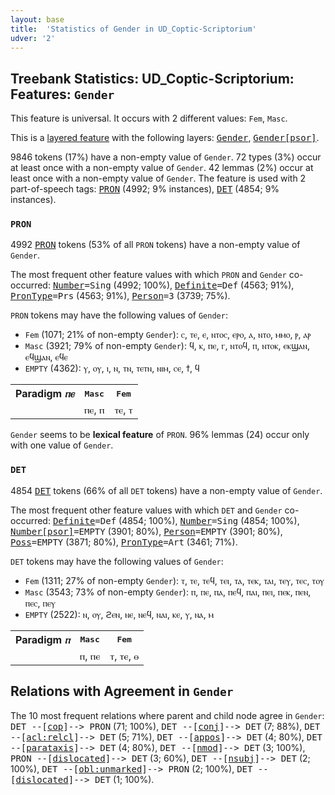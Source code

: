 ```yaml
---
layout: base
title:  'Statistics of Gender in UD_Coptic-Scriptorium'
udver: '2'
---
```


## Treebank Statistics: UD_Coptic-Scriptorium: Features: `Gender`

This feature is universal.
It occurs with 2 different values: `Fem`, `Masc`.

This is a <a href="../../u/overview/feat-layers.html">layered feature</a> with the following layers: <tt><a href="cop_scriptorium-feat-Gender.html">Gender</a></tt>, <tt><a href="cop_scriptorium-feat-Gender-psor.html">Gender[psor]</a></tt>.

9846 tokens (17%) have a non-empty value of `Gender`.
72 types (3%) occur at least once with a non-empty value of `Gender`.
42 lemmas (2%) occur at least once with a non-empty value of `Gender`.
The feature is used with 2 part-of-speech tags: <tt><a href="cop_scriptorium-pos-PRON.html">PRON</a></tt> (4992; 9% instances), <tt><a href="cop_scriptorium-pos-DET.html">DET</a></tt> (4854; 9% instances).

### `PRON`

4992 <tt><a href="cop_scriptorium-pos-PRON.html">PRON</a></tt> tokens (53% of all `PRON` tokens) have a non-empty value of `Gender`.

The most frequent other feature values with which `PRON` and `Gender` co-occurred: <tt><a href="cop_scriptorium-feat-Number.html">Number</a></tt><tt>=Sing</tt> (4992; 100%), <tt><a href="cop_scriptorium-feat-Definite.html">Definite</a></tt><tt>=Def</tt> (4563; 91%), <tt><a href="cop_scriptorium-feat-PronType.html">PronType</a></tt><tt>=Prs</tt> (4563; 91%), <tt><a href="cop_scriptorium-feat-Person.html">Person</a></tt><tt>=3</tt> (3739; 75%).

`PRON` tokens may have the following values of `Gender`:

* `Fem` (1071; 21% of non-empty `Gender`): ⲥ, ⲧⲉ, ⲉ, ⲛⲧⲟⲥ, ⲉⲣⲟ, ⲁ, ⲛⲧⲟ, ⲙⲙⲟ, ⲣ, ⲁⲣ
* `Masc` (3921; 79% of non-empty `Gender`): ϥ, ⲕ, ⲡⲉ, ⲅ, ⲛⲧⲟϥ, ⲡ, ⲛⲧⲟⲕ, ⲉⲕϣⲁⲛ, ⲉϥϣⲁⲛ, ⲉϥⲉ
* `EMPTY` (4362): ⲩ, ⲟⲩ, ⲓ, ⲛ, ⲧⲛ, ⲧⲉⲧⲛ, ⲛⲓⲙ, ⲥⲉ, ϯ, ϥ

<table>
  <tr><th>Paradigm <i>ⲡⲉ</i></th><th><tt>Masc</tt></th><th><tt>Fem</tt></th></tr>
  <tr><td><tt></tt></td><td>ⲡⲉ, ⲡ</td><td>ⲧⲉ, ⲧ</td></tr>
</table>

`Gender` seems to be **lexical feature** of `PRON`. 96% lemmas (24) occur only with one value of `Gender`.

### `DET`

4854 <tt><a href="cop_scriptorium-pos-DET.html">DET</a></tt> tokens (66% of all `DET` tokens) have a non-empty value of `Gender`.

The most frequent other feature values with which `DET` and `Gender` co-occurred: <tt><a href="cop_scriptorium-feat-Definite.html">Definite</a></tt><tt>=Def</tt> (4854; 100%), <tt><a href="cop_scriptorium-feat-Number.html">Number</a></tt><tt>=Sing</tt> (4854; 100%), <tt><a href="cop_scriptorium-feat-Number-psor.html">Number[psor]</a></tt><tt>=EMPTY</tt> (3901; 80%), <tt><a href="cop_scriptorium-feat-Person.html">Person</a></tt><tt>=EMPTY</tt> (3901; 80%), <tt><a href="cop_scriptorium-feat-Poss.html">Poss</a></tt><tt>=EMPTY</tt> (3871; 80%), <tt><a href="cop_scriptorium-feat-PronType.html">PronType</a></tt><tt>=Art</tt> (3461; 71%).

`DET` tokens may have the following values of `Gender`:

* `Fem` (1311; 27% of non-empty `Gender`): ⲧ, ⲧⲉ, ⲧⲉϥ, ⲧⲉⲓ, ⲧⲁ, ⲧⲉⲕ, ⲧⲁⲓ, ⲧⲉⲩ, ⲧⲉⲥ, ⲧⲟⲩ
* `Masc` (3543; 73% of non-empty `Gender`): ⲡ, ⲡⲉ, ⲡⲁ, ⲡⲉϥ, ⲡⲁⲓ, ⲡⲉⲓ, ⲡⲉⲕ, ⲡⲉⲛ, ⲡⲉⲥ, ⲡⲉⲩ
* `EMPTY` (2522): ⲛ, ⲟⲩ, ϩⲉⲛ, ⲛⲉ, ⲛⲉϥ, ⲛⲁⲓ, ⲕⲉ, ⲩ, ⲛⲁ, ⲙ

<table>
  <tr><th>Paradigm <i>ⲡ</i></th><th><tt>Masc</tt></th><th><tt>Fem</tt></th></tr>
  <tr><td><tt></tt></td><td>ⲡ, ⲡⲉ</td><td>ⲧ, ⲧⲉ, ⲑ</td></tr>
</table>

## Relations with Agreement in `Gender`

The 10 most frequent relations where parent and child node agree in `Gender`:
<tt>DET --[<tt><a href="cop_scriptorium-dep-cop.html">cop</a></tt>]--> PRON</tt> (71; 100%),
<tt>DET --[<tt><a href="cop_scriptorium-dep-conj.html">conj</a></tt>]--> DET</tt> (7; 88%),
<tt>DET --[<tt><a href="cop_scriptorium-dep-acl-relcl.html">acl:relcl</a></tt>]--> DET</tt> (5; 71%),
<tt>DET --[<tt><a href="cop_scriptorium-dep-appos.html">appos</a></tt>]--> DET</tt> (4; 80%),
<tt>DET --[<tt><a href="cop_scriptorium-dep-parataxis.html">parataxis</a></tt>]--> DET</tt> (4; 80%),
<tt>DET --[<tt><a href="cop_scriptorium-dep-nmod.html">nmod</a></tt>]--> DET</tt> (3; 100%),
<tt>PRON --[<tt><a href="cop_scriptorium-dep-dislocated.html">dislocated</a></tt>]--> DET</tt> (3; 60%),
<tt>DET --[<tt><a href="cop_scriptorium-dep-nsubj.html">nsubj</a></tt>]--> DET</tt> (2; 100%),
<tt>DET --[<tt><a href="cop_scriptorium-dep-obl-unmarked.html">obl:unmarked</a></tt>]--> PRON</tt> (2; 100%),
<tt>DET --[<tt><a href="cop_scriptorium-dep-dislocated.html">dislocated</a></tt>]--> DET</tt> (1; 100%).

